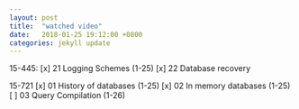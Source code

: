 ```yaml
---
layout: post
title:  "watched video"
date:   2018-01-25 19:12:00 +0800
categories: jekyll update
---
```

15-445:
[x] 21 Logging Schemes      (1-25)
[x] 22 Database recovery

15-721
[x] 01 History of databases (1-25)
[x] 02 In memory databases  (1-25)
[ ] 03 Query Compilation    (1-26)